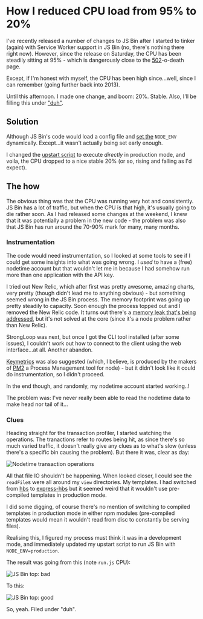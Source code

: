 # How I reduced CPU load from 95% to 20%

I've recently released a number of changes to JS Bin after I started to tinker (again) with Service Worker support in JS Bin (no, there's nothing there right now). However, since the release on Saturday, the CPU has been steadily sitting at 95% - which is dangerously close to the [502](https://jsbin.com/test/error/502)-o-death page.

Except, if I'm honest with myself, the CPU has been high since...well, since I can remember (going further back into 2013).

Until this afternoon. I made one change, and boom: 20%. Stable. Also, I'll be filling this under ["duh"](https://remysharp.com/search?q=%22duh%22).

<!--more-->

## Solution

Although JS Bin's code would load a config file and [set the](https://github.com/jsbin/jsbin/blob/master/lib/app.js#L61) `NODE_ENV` dynamically. Except...it wasn't actually being set early enough.

I changed the [upstart script](https://github.com/jsbin/production/blob/master/apps.jsbin.com/etc/init/jsbin.conf#L18) to execute *directly* in production mode, and voila, the CPU dropped to a nice stable 20% (or so, rising and falling as I'd expect).

## The how

The obvious thing was that the CPU was running very hot and consistently. JS Bin has a lot of traffic, but when the CPU is that high, it's usually going to die rather soon. As I had released some changes at the weekend, I knew that it was potentially a problem in the new code - the problem was also that JS Bin has run around the 70-90% mark for many, many months.

### Instrumentation

The code would need instrumentation, so I looked at some tools to see if I could get some insights into what was going wrong. I *used* to have a (free) nodetime account but that wouldn't let me in because I had somehow run more than one application with the API key.

I tried out New Relic, which after first was pretty awesome, amazing charts, very pretty (though didn't lead me to anything obvious) - but something seemed wrong in the JS Bin process. The memory footprint was going up pretty steadily to capacity. Soon enough the process topped out and I removed the New Relic code. It turns out there's a [memory leak that's being addressed](https://discuss.newrelic.com/t/memory-leaking-only-with-node-js-agent-installed/14448/28?u=cjones), but it's not solved at the core (since it's a node problem rather than New Relic).

StrongLoop was next, but once I got the CLI tool installed (after some issues), I couldn't work out how to connect to the client using the web interface...at all. Another abandon.

[Keymetrics](https://keymetrics.io/) was also suggested (which, I believe, is produced by the makers of [PM2](https://github.com/Unitech/pm2) a Process Management tool for node) - but it didn't look like it could do instrumentation, so I didn't proceed.

In the end though, and randomly, my nodetime account started working..!

The problem was: I've never really been able to read the nodetime data to make head nor tail of it...

### Clues

Heading straight for the transaction profiler, I started watching the operations. The tranactions refer to routes being hit, as since there's so much varied traffic, it doesn't really give any clues as to what's slow (unless there's a specific bin causing the problem). But there it was, clear as day:

![Nodetime transaction operations](/images/nodetime-transactions.png)

All that file IO shouldn't be happening. When looked closer, I could see the `readFile`s were all around my `view` directories. My templates. I had switched from [hbs](https://www.npmjs.com/package/hbs) to [express-hbs](https://www.npmjs.com/package/express-hbs) but it seemed weird that it wouldn't use pre-compiled templates in production mode.

I did some digging, of course there's no mention of switching to compiled templates in production mode in either npm modules (pre-compiled templates would mean it wouldn't read from disc to constantly be serving files).

Realising this, I figured my process must think it was in a development mode, and immediately updated my upstart script to run JS Bin with `NODE_ENV=production`.

The result was going from this (note `run.js` CPU):

![JS Bin top: bad](/images/jsbin-top-bad.png)

To this:

![JS Bin top: good](/images/jsbin-top-good.png)

So, yeah. Filed under "duh".

